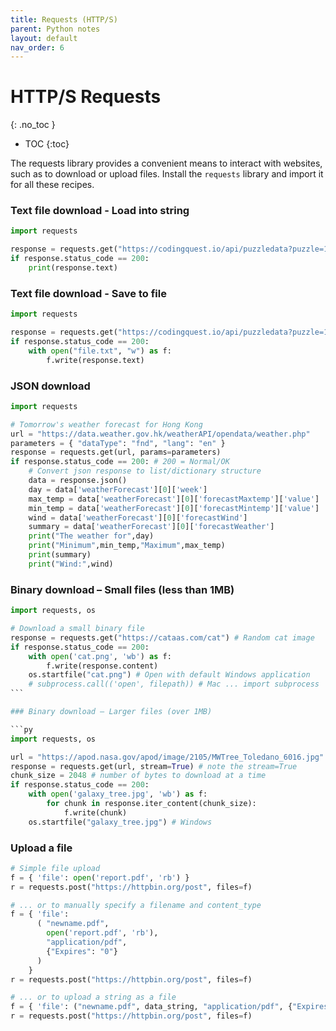 ```yaml
---
title: Requests (HTTP/S)
parent: Python notes
layout: default
nav_order: 6
---
```


# HTTP/S Requests
{: .no_toc }

- TOC
{:toc} 

The requests library provides a convenient means to interact with websites, such as to download or upload files. Install the `requests` library and import it for all these recipes.

### Text file download - Load into string

```py
import requests

response = requests.get("https://codingquest.io/api/puzzledata?puzzle=1")
if response.status_code == 200:
    print(response.text)
```

### Text file download - Save to file

```py
import requests

response = requests.get("https://codingquest.io/api/puzzledata?puzzle=1")
if response.status_code == 200:
    with open("file.txt", "w") as f:
        f.write(response.text)
```

### JSON download

```py
import requests

# Tomorrow's weather forecast for Hong Kong
url = "https://data.weather.gov.hk/weatherAPI/opendata/weather.php"
parameters = { "dataType": "fnd", "lang": "en" }
response = requests.get(url, params=parameters)
if response.status_code == 200: # 200 = Normal/OK
    # Convert json response to list/dictionary structure
    data = response.json() 
    day = data['weatherForecast'][0]['week']
    max_temp = data['weatherForecast'][0]['forecastMaxtemp']['value']
    min_temp = data['weatherForecast'][0]['forecastMintemp']['value']
    wind = data['weatherForecast'][0]['forecastWind']
    summary = data['weatherForecast'][0]['forecastWeather']
    print("The weather for",day)
    print("Minimum",min_temp,"Maximum",max_temp)
    print(summary)
    print("Wind:",wind)
```

### Binary download – Small files (less than 1MB)

```py
import requests, os

# Download a small binary file
response = requests.get("https://cataas.com/cat") # Random cat image
if response.status_code == 200:
    with open('cat.png', 'wb') as f:
        f.write(response.content)
    os.startfile("cat.png") # Open with default Windows application
    # subprocess.call(('open', filepath)) # Mac ... import subprocess
``` 

### Binary download – Larger files (over 1MB)

```py
import requests, os

url = "https://apod.nasa.gov/apod/image/2105/MWTree_Toledano_6016.jpg"
response = requests.get(url, stream=True) # note the stream=True
chunk_size = 2048 # number of bytes to download at a time
if response.status_code == 200:
    with open('galaxy_tree.jpg', 'wb') as f:
        for chunk in response.iter_content(chunk_size):
            f.write(chunk)
    os.startfile("galaxy_tree.jpg") # Windows
```

### Upload a file

```py
# Simple file upload
f = { 'file': open('report.pdf', 'rb') }
r = requests.post("https://httpbin.org/post", files=f)

# ... or to manually specify a filename and content_type
f = { 'file': 
      ( "newname.pdf", 
        open('report.pdf', 'rb'), 
        "application/pdf", 
        {"Expires": "0"} 
      )
    }
r = requests.post("https://httpbin.org/post", files=f)

# ... or to upload a string as a file
f = { 'file': ("newname.pdf", data_string, "application/pdf", {"Expires": "0"} ) }
r = requests.post("https://httpbin.org/post", files=f)
```

